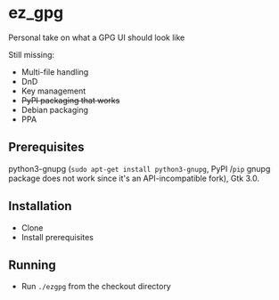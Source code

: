 # ez_gpg
Personal take on what a GPG UI should look like

Still missing:
- Multi-file handling
- DnD
- Key management
- <del>PyPI packaging that works</del>
- Debian packaging
- PPA

## Prerequisites

python3-gnupg (`sudo apt-get install python3-gnupg`, PyPI /`pip` gnupg package does not work since it's an API-incompatible fork), Gtk 3.0.

## Installation

- Clone
- Install prerequisites

## Running

- Run `./ezgpg` from the checkout directory
